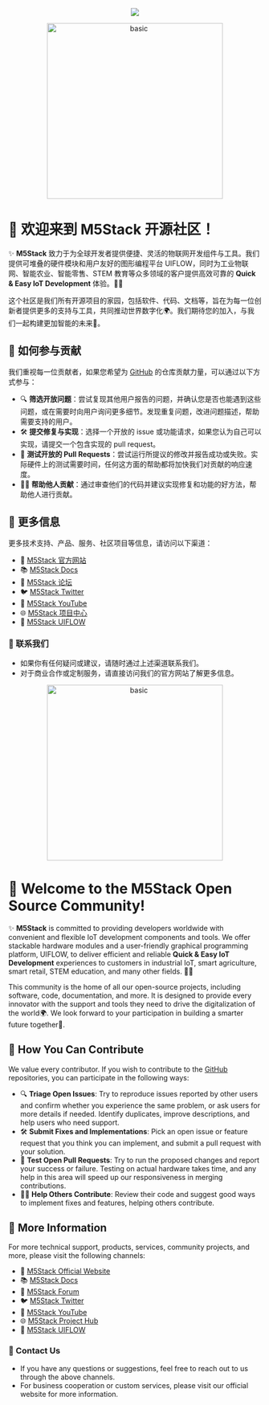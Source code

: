 <center>
    
</center>


<p align="center"><img src="http://sr.ksria.cn/logo%20bigger.png" /></p>

<p align="center"><img src="https://static-cdn.m5stack.com/resource/public/assets/m5logo2022.svg" alt="basic" width="350" height="350"></p>



# 🚀 欢迎来到 M5Stack 开源社区！

✨ **M5Stack** 致力于为全球开发者提供便捷、灵活的物联网开发组件与工具。我们提供可堆叠的硬件模块和用户友好的图形编程平台 UIFLOW，同时为工业物联网、智能农业、智能零售、STEM 教育等众多领域的客户提供高效可靠的 **Quick & Easy IoT Development** 体验。🔧💡

这个社区是我们所有开源项目的家园，包括软件、代码、文档等，旨在为每一位创新者提供更多的支持与工具，共同推动世界数字化🌍。我们期待您的加入，与我们一起构建更加智能的未来💪。

## 🎉 如何参与贡献
我们重视每一位贡献者，如果您希望为 [GitHub](https://github.com/m5stack) 的仓库贡献力量，可以通过以下方式参与：
- 🔍 **筛选开放问题**：尝试复现其他用户报告的问题，并确认您是否也能遇到这些问题，或在需要时向用户询问更多细节。发现重复问题，改进问题描述，帮助需要支持的用户。
- 🛠️ **提交修复与实现**：选择一个开放的 issue 或功能请求，如果您认为自己可以实现，请提交一个包含实现的 pull request。
- 🧪 **测试开放的 Pull Requests**：尝试运行所提议的修改并报告成功或失败。实际硬件上的测试需要时间，任何这方面的帮助都将加快我们对贡献的响应速度。
- 🧑‍🏫 **帮助他人贡献**：通过审查他们的代码并建议实现修复和功能的好方法，帮助他人进行贡献。

## 🔗 更多信息
更多技术支持、产品、服务、社区项目等信息，请访问以下渠道：
- 🛒 [M5Stack 官方网站](https://m5stack.com)
- 📚 [M5Stack Docs](https://docs.m5stack.com)
- 📝 [M5Stack 论坛](https://community.m5stack.com)
- 🐦 [M5Stack Twitter](https://twitter.com/m5stack)
- 🎥 [M5Stack YouTube](https://www.youtube.com/c/M5Stack)
- 🌐 [M5Stack 项目中心](https://www.hackster.io/m5stack)
- 🤖 [M5Stack UIFLOW](https://uiflow2.m5stack.com/)

### 🤝 联系我们

- 如果你有任何疑问或建议，请随时通过上述渠道联系我们。
- 对于商业合作或定制服务，请直接访问我们的官方网站了解更多信息。


<center>
    <img src="https://static-cdn.m5stack.com/resource/public/assets/m5logo2022.svg" alt="basic" width="350" height="350">
</center>



# 🚀 Welcome to the M5Stack Open Source Community!

✨ **M5Stack** is committed to providing developers worldwide with convenient and flexible IoT development components and tools. We offer stackable hardware modules and a user-friendly graphical programming platform, UIFLOW, to deliver efficient and reliable **Quick & Easy IoT Development** experiences to customers in industrial IoT, smart agriculture, smart retail, STEM education, and many other fields. 🔧💡

This community is the home of all our open-source projects, including software, code, documentation, and more. It is designed to provide every innovator with the support and tools they need to drive the digitalization of the world🌍. We look forward to your participation in building a smarter future together💪.

## 🎉 How You Can Contribute
We value every contributor. If you wish to contribute to the [GitHub](https://github.com/m5stack) repositories, you can participate in the following ways:
- 🔍 **Triage Open Issues**: Try to reproduce issues reported by other users and confirm whether you experience the same problem, or ask users for more details if needed. Identify duplicates, improve descriptions, and help users who need support.
- 🛠️ **Submit Fixes and Implementations**: Pick an open issue or feature request that you think you can implement, and submit a pull request with your solution.
- 🧪 **Test Open Pull Requests**: Try to run the proposed changes and report your success or failure. Testing on actual hardware takes time, and any help in this area will speed up our responsiveness in merging contributions.
- 🧑‍🏫 **Help Others Contribute**: Review their code and suggest good ways to implement fixes and features, helping others contribute.

## 🔗 More Information
For more technical support, products, services, community projects, and more, please visit the following channels:
- 🛒 [M5Stack Official Website](https://m5stack.com)
- 📚 [M5Stack Docs](https://docs.m5stack.com)
- 📝 [M5Stack Forum](https://community.m5stack.com)
- 🐦 [M5Stack Twitter](https://twitter.com/m5stack)
- 🎥 [M5Stack YouTube](https://www.youtube.com/c/M5Stack)
- 🌐 [M5Stack Project Hub](https://www.hackster.io/m5stack)
- 🤖 [M5Stack UIFLOW](https://uiflow2.m5stack.com/)

### 🤝 Contact Us

- If you have any questions or suggestions, feel free to reach out to us through the above channels.
- For business cooperation or custom services, please visit our official website for more information.
